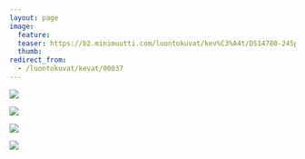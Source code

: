 ```yaml
---
layout: page
image:
  feature:
  teaser: https://b2.minimuutti.com/luontokuvat/kev%C3%A4t/DS14780-245px.jpg
  thumb:
redirect_from:
  - /luontokuvat/kevat/00037
---
```


![](https://b2.minimuutti.com/luontokuvat/kev%C3%A4t/DS14780-800px.jpg)

![](https://b2.minimuutti.com/luontokuvat/kev%C3%A4t/DS14781-800px.jpg)

![](https://b2.minimuutti.com/luontokuvat/kev%C3%A4t/DS14783-800px.jpg)

![](https://b2.minimuutti.com/luontokuvat/kev%C3%A4t/DS14784-800px.jpg)

